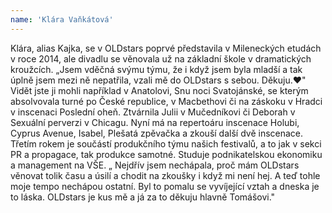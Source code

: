 ```yaml
---
name: 'Klára Vaňkátová'
---
```

Klára, alias Kajka, se v OLDstars poprvé představila v Mileneckých etudách v roce 2014, ale divadlu se věnovala už na základní škole v dramatických kroužcích. „Jsem vděčná svýmu týmu, že i když jsem byla mladší a tak úplně jsem mezi ně nepatřila, vzali mě do OLDstars s sebou. Děkuju.️❤️"
Vidět jste ji mohli například v Anatolovi, Snu noci Svatojánské, se kterým absolvovala turné po České republice, v Macbethovi či na záskoku v Hradci v inscenaci Poslední oheň. Ztvárnila Julii v Mučedníkovi či Deborah v Sexuální perverzi v Chicagu. Nyní má na repertoáru inscenace Holubi, Cyprus Avenue, Isabel, Plešatá zpěvačka a zkouší další dvě inscenace. Třetím rokem je součástí produkčního týmu našich festivalů, a to jak v sekci PR a propagace, tak produkce samotné. Studuje podnikatelskou ekonomiku a management na VŠE.
„ Nejdřív jsem nechápala, proč mám OLDstars věnovat tolik času a úsilí a chodit na zkoušky i když mi není hej. A teď tohle moje tempo nechápou ostatní. Byl to pomalu se vyvíjející vztah a dneska je to láska. OLDstars je kus mě a já za to děkuju hlavně Tomášovi."
